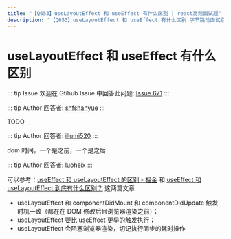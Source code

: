 ```yaml
---
title: "【Q653】useLayoutEffect 和 useEffect 有什么区别 | react高频面试题"
description: "【Q653】useLayoutEffect 和 useEffect 有什么区别 字节跳动面试题、阿里腾讯面试题、美团小米面试题。"
---
```


# useLayoutEffect 和 useEffect 有什么区别

::: tip Issue
欢迎在 Gtihub Issue 中回答此问题: [Issue 671](https://github.com/shfshanyue/Daily-Question/issues/671)
:::

::: tip Author
回答者: [shfshanyue](https://github.com/shfshanyue)
:::

TODO

::: tip Author
回答者: [illumi520](https://github.com/illumi520)
:::

dom 时间，一个是之前，一个是之后

::: tip Author
回答者: [luoheix](https://github.com/luoheix)
:::

可以参考：[useEffect 和 useLayoutEffect 的区别 - 掘金](https://juejin.cn/post/6844904008402862094) 和 [useEffect 和 useLayoutEffect 到底有什么区别？](https://github.com/yaofly2012/note/issues/149#issuecomment-660593917) 这两篇文章

- useLayoutEffect 和 componentDidMount 和 componentDidUpdate 触发时机一致（都在在 DOM 修改后且浏览器渲染之前）；
- useLayoutEffect 要比 useEffect 更早的触发执行；
- useLayoutEffect 会阻塞浏览器渲染，切记执行同步的耗时操作

